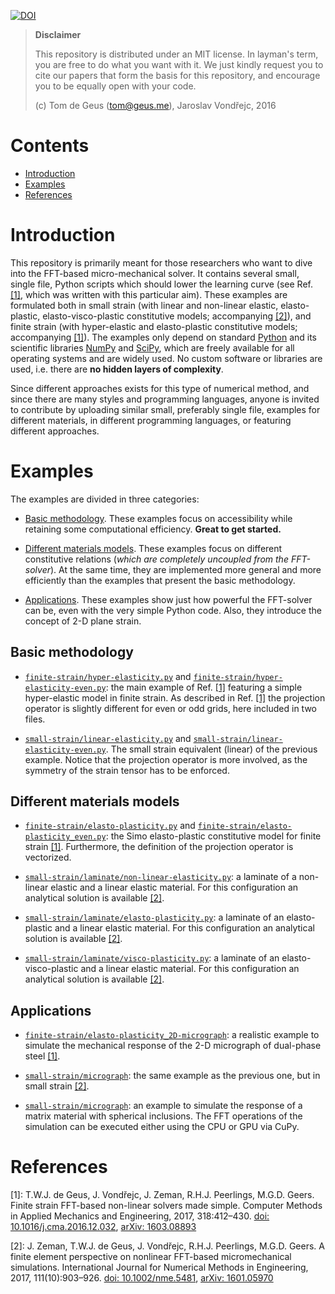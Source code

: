 [![DOI](https://zenodo.org/badge/DOI/10.5281/zenodo.3550748.svg)](https://doi.org/10.5281/zenodo.3550748)

> **Disclaimer**
> 
> This repository is distributed under an MIT license. In layman's term, you are free to do what you want with it. We just kindly request you to cite our papers that form the basis for this repository, and encourage you to be equally open with your code.
> 
> (c) Tom de Geus (tom@geus.me), Jaroslav Vondřejc, 2016

# Contents

- [Introduction](#introduction)
- [Examples](#examples)
- [References](#references)

# Introduction

This repository is primarily meant for those researchers who want to dive into the FFT-based micro-mechanical solver. It contains several small, single file, Python scripts which should lower the learning curve (see Ref. [[1]](http://arxiv.org/abs/1603.08893), which was written with this particular aim). These examples are formulated both in small strain (with linear and non-linear elastic, elasto-plastic, elasto-visco-plastic constitutive models; accompanying [[2]](http://arxiv.org/abs/1601.05970)), and finite strain (with hyper-elastic and elasto-plastic constitutive models; accompanying [[1]](http://arxiv.org/abs/1603.08893)). The examples only depend on standard [Python](https://www.python.org) and its scientific libraries [NumPy](http://www.numpy.org) and [SciPy](https://www.scipy.org), which are freely available for all operating systems and are widely used. No custom software or libraries are used, i.e. there are **no hidden layers of complexity**.

Since different approaches exists for this type of numerical method, and since there are many styles and programming languages, anyone is invited to contribute by uploading similar small, preferably single file, examples for different materials, in different programming languages, or featuring different approaches.

# Examples

The examples are divided in three categories:

- [Basic methodology](#basic-methodology). These examples focus on accessibility while retaining some computational efficiency. **Great to get started.**

- [Different materials models](#different-materials-models). These examples focus on different constitutive relations (*which are completely uncoupled from the FFT-solver*). At the same time, they are implemented more general and more efficiently than the examples that present the basic methodology.

- [Applications](#applications). These examples show just how powerful the FFT-solver can be, even with the very simple Python code. Also, they introduce the concept of 2-D plane strain.

## Basic methodology

*   [`finite-strain/hyper-elasticity.py`](./finite-strain/hyper-elasticity.py) and [`finite-strain/hyper-elasticity-even.py`](./finite-strain/hyper-elasticity-even.py): the main example of Ref. [[1]](http://arxiv.org/abs/1603.08893) featuring a simple hyper-elastic model in finite strain. As described in Ref. [[1]](http://arxiv.org/abs/1603.08893) the projection operator is slightly different for even or odd grids, here included in two files.

*   [`small-strain/linear-elasticity.py`](./small-strain/linear-elasticity.py) and [`small-strain/linear-elasticity-even.py`](./small-strain/linear-elasticity-even.py). The small strain equivalent (linear) of the previous example. Notice that the projection operator is more involved, as the symmetry of the strain tensor has to be enforced.

## Different materials models

*   [`finite-strain/elasto-plasticity.py`](./finite-strain/elasto-plasticity.py) and [`finite-strain/elasto-plasticity_even.py`](./finite-strain/elasto-plasticity_even.py): the Simo elasto-plastic constitutive model for finite strain [[1]](http://arxiv.org/abs/1603.08893). Furthermore, the definition of the projection operator is vectorized.

*   [`small-strain/laminate/non-linear-elasticity.py`](./small-strain/laminate/non-linear-elasticity.py): a laminate of a non-linear elastic and a linear elastic material. For this configuration an analytical solution is available [[2]](http://arxiv.org/abs/1601.05970).

*   [`small-strain/laminate/elasto-plasticity.py`](./small-strain/laminate/elasto-plasticity.py): a laminate of an elasto-plastic and a linear elastic material. For this configuration an analytical solution is available [[2]](http://arxiv.org/abs/1601.05970).

*   [`small-strain/laminate/visco-plasticity.py`](./small-strain/laminate/visco-plasticity.py): a laminate of an elasto-visco-plastic and a linear elastic material. For this configuration an analytical solution is available [[2]](http://arxiv.org/abs/1601.05970).

## Applications

*   [`finite-strain/elasto-plasticity_2D-micrograph`](./finite-strain/elasto-plasticity_2D-micrograph): a realistic example to simulate the mechanical response of the 2-D micrograph of dual-phase steel [[1]](http://arxiv.org/abs/1603.08893).

*   [`small-strain/micrograph`](./small-strain/micrograph): the same example as the previous one, but in small strain [[2]](http://arxiv.org/abs/1601.05970).

*   [`small-strain/micrograph`](./small-strain/spherical-inclusions): an example to simulate the response of a matrix material with spherical inclusions. The FFT operations of the simulation can be executed either using the CPU or GPU via CuPy.

# References

[1]: T.W.J. de Geus, J. Vondřejc, J. Zeman, R.H.J. Peerlings, M.G.D. Geers. Finite strain FFT-based non-linear solvers made simple. Computer Methods in Applied Mechanics and Engineering, 2017, 318:412–430. [doi: 10.1016/j.cma.2016.12.032](https://doi.org/10.1016/j.cma.2016.12.032), [arXiv: 1603.08893](http://arxiv.org/abs/1603.08893)

[2]: J. Zeman, T.W.J. de Geus, J. Vondřejc, R.H.J. Peerlings, M.G.D. Geers. A finite element perspective on nonlinear FFT-based micromechanical simulations. International Journal for Numerical Methods in Engineering, 2017, 111(10):903–926. [doi: 10.1002/nme.5481](https://doi.org/10.1002/nme.5481), [arXiv: 1601.05970](http://arxiv.org/abs/1601.05970)
